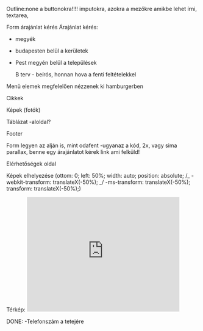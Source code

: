 Outline:none a buttonokra!!!! imputokra, azokra a mezőkre amikbe lehet írni, textarea,


Form árajánlat kérés
Árajánlat kérés:

- megyék
- budapesten belül a kerületek
- Pest megyén belül a települések

  B terv - beírós, honnan hova a fenti feltételekkel

Menü elemek megfelelően nézzenek ki hamburgerben

Cikkek

Képek (fotók)

Táblázat
  -aloldal?

Footer

Form legyen az alján is, mint odafent
  -ugyanaz a kód, 2x, vagy sima parallax, benne egy árajánlatot kérek link ami felküld!

Elérhetőségek oldal

Képek elhelyezése
(ottom: 0;
left: 50%;
width: auto;
position: absolute;
/_ -webkit-transform: translateX(-50%); _/
-ms-transform: translateX(-50%);
transform: translateX(-50%);)

Térkép: <iframe src="https://www.google.com/maps/embed?pb=!1m18!1m12!1m3!1d2695.364070751767!2d19.073616315189803!3d47.50230060317114!2m3!1f0!2f0!3f0!3m2!1i1024!2i768!4f13.1!3m3!1m2!1s0x4741dc647f6fcd2f%3A0x574be5a6836cee61!2sBudapest%2C%20R%C3%B3zsa%20u.%201%2C%201077!5e0!3m2!1shu!2shu!4v1612110453560!5m2!1shu!2shu" width="400" height="300" frameborder="0" style="border:0;" allowfullscreen="" aria-hidden="false" tabindex="0"></iframe>

DONE:
-Telefonszám a tetejére
